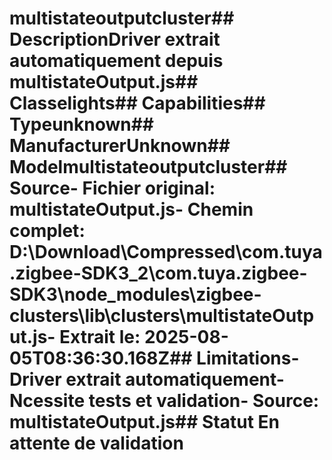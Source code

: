 # multistateoutputcluster##  DescriptionDriver extrait automatiquement depuis multistateOutput.js##  Classelights##  Capabilities##  Typeunknown##  ManufacturerUnknown##  Modelmultistateoutputcluster##  Source- **Fichier original**: multistateOutput.js- **Chemin complet**: D:\Download\Compressed\com.tuya.zigbee-SDK3_2\com.tuya.zigbee-SDK3\node_modules\zigbee-clusters\lib\clusters\multistateOutput.js- **Extrait le**: 2025-08-05T08:36:30.168Z##  Limitations- Driver extrait automatiquement- Ncessite tests et validation- Source: multistateOutput.js##  Statut En attente de validation